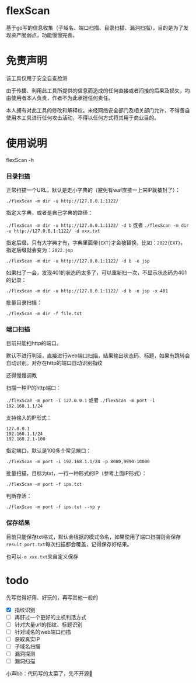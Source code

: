 # flexScan
基于go写的信息收集（子域名、端口扫描、目录扫描、漏洞扫描），目的是为了发现资产脆弱点，功能慢慢完善。
# 免责声明

该工具仅用于安全自查检测

由于传播、利用此工具所提供的信息而造成的任何直接或者间接的后果及损失，均由使用者本人负责，作者不为此承担任何责任。

本人拥有对此工具的修改和解释权。未经网络安全部门及相关部门允许，不得善自使用本工具进行任何攻击活动，不得以任何方式将其用于商业目的。

# 使用说明

flexScan -h

### 目录扫描

正常扫描一个URL，默认是走小字典的（避免有waf直接一上来IP就被封了）：

`./flexScan -m dir -u http://127.0.0.1:1122/`

指定大字典，或者是自己字典的路径：

`./flexScan -m dir -u http://127.0.0.1:1122/ -d b` 或者 `./flexScan -m dir -u http://127.0.0.1:1122/ -d xxx.txt`

指定后缀，只有大字典才有，字典里面带`{EXT}`才会被替换，比如：`2022{EXT}`，指定后缀就会变为：`2022.jsp`

`./flexScan -m dir -u http://127.0.0.1:1122/ -d b -e jsp`

如果扫了一会，发现401的状态码太多了，可以重新扫一次，不显示状态码为401的记录：

`./flexScan -m dir -u http://127.0.0.1:1122/ -d b -e jsp -x 401`

批量目录扫描：

`./flexScan -m dir -f file.txt`

### 端口扫描

目前只能扫http的端口。

默认不进行判活，直接进行web端口扫描，结果输出状态码、标题，如果有跳转会自动识别。对存在http的端口自动识别指纹

还得慢慢调教

扫描一种IP的http端口：

`./flexScan -m port -i 127.0.0.1`  或者  `./flexScan -m port -i 192.168.1.1/24`

支持输入的IP形式：
```
127.0.0.1
192.168.1.1/24
192.168.2.1-100
```

指定端口，默认是100多个常见端口：

`./flexScan -m port -i 192.168.1.1/24 -p 8080,9990-10000`

批量扫描，目标为txt，一行一种形式的IP（参考上面IP形式）：

`./flexScan -m port -f ips.txt`

判断存活：

`./flexScan -m port -f ips.txt --np y`

### 保存结果

目前只能保存txt格式，默认会根据的模式命名，如果使用了端口扫描则会保存`result_port.txt`每次扫描都会覆盖，记得保存好结果。

也可以`-o xxx.txt`来自定义保存

# todo
先写觉得好用、好玩的，再写其他一般的
- [x] 指纹识别
- [ ] 再肝过一个更好的主机判活方式
- [ ] 针对大量url的指纹、标题识别
- [ ] 针对域名的web端口扫描
- [ ] 获取真实IP
- [ ] 子域名扫描
- [ ] 漏洞探测
- [ ] 漏洞扫描

小声bb：代码写的太菜了，先不开源🙈
